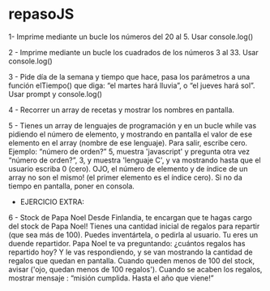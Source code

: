 # repasoJS
1- Imprime mediante un bucle los números del 20 al 5. Usar console.log()

2 - Imprime mediante un bucle los cuadrados de los números 3 al 33. Usar console.log()

3 - Pide día de la semana y tiempo que hace, pasa los parámetros a una función elTiempo() que diga: “el martes hará lluvia”, o “el jueves hará sol”. Usar prompt y console.log()

4 - Recorrer un array de recetas y mostrar los nombres en pantalla.

5 - Tienes un array de lenguajes de programación y en un bucle while vas pidiendo el número de elemento, y mostrando en pantalla el valor de ese elemento en el array (nombre de ese lenguaje). Para salir, escribe cero. Ejemplo: “número de orden?” 5, muestra 'javascript' y pregunta otra vez “número de orden?”, 3, y muestra 'lenguaje C', y va mostrando hasta que el usuario escriba 0 (cero). OJO, el número de elemento y de índice de un array no son el mismo! (el primer elemento es el índice cero). Si no da tiempo en pantalla, poner en consola.


+ EJERCICIO EXTRA:

6 - Stock de Papa Noel
Desde Finlandia, te encargan que te hagas cargo del stock de Papa Noel! Tienes una cantidad inicial de regalos para repartir (que sea más de 100). Puedes inventártela, o pedirla al usuario. Tu eres un duende repartidor. Papa Noel te va preguntando: ¿cuántos regalos has repartido hoy? Y le vas respondiendo, y se van mostrando la cantidad de regalos que quedan en pantalla. Cuando queden menos de 100 del stock, avisar ('ojo, quedan menos de 100 regalos'). Cuando se acaben los regalos, mostrar mensaje : “misión cumplida. Hasta el año que viene!”
